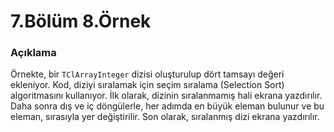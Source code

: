 # 7.Bölüm 8.Örnek

### Açıklama

Örnekte, bir `TClArrayInteger` dizisi oluşturulup dört tamsayı değeri ekleniyor. Kod, diziyi sıralamak için seçim sıralama (Selection Sort) algoritmasını kullanıyor. İlk olarak, dizinin sıralanmamış hali ekrana yazdırılır. Daha sonra dış ve iç döngülerle, her adımda en büyük eleman bulunur ve bu eleman, sırasıyla yer değiştirilir. Son olarak, sıralanmış dizi ekrana yazdırılır.
